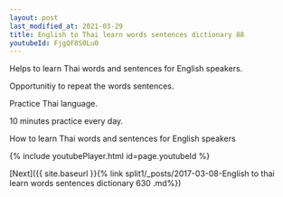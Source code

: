 ```yaml
---
layout: post
last_modified_at: 2021-03-29
title: English to Thai learn words sentences dictionary 88 
youtubeId: FjgQF8S0Lu0
---
```

 
 
Helps to learn Thai words and sentences for English speakers.

Opportunitiy to repeat the words sentences. 

Practice Thai language. 
 
10 minutes practice every day. 
 
How to learn Thai words and sentences for English speakers 
 
{% include youtubePlayer.html id=page.youtubeId %}
 
 
[Next]({{ site.baseurl }}{% link  split1/_posts/2017-03-08-English to thai learn words sentences dictionary 630 .md%})
 

